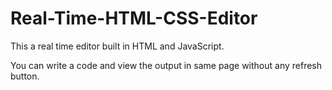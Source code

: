 # Real-Time-HTML-CSS-Editor

This a real time editor built in HTML and JavaScript.

You can write a code and view the output in same page without any refresh button.
